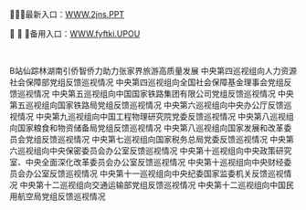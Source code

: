 <p>
	🐇🐇🐇最新入口：<a href="http://www.baidu.com/link?url=6MA2SWnO3Raqke39an_0PUxosM6ZrUGzi1BN9tNnlPW&wd">WWW.2jns.PPT</a> 
	<p>
		📮
📮
📮备用入口：<a href="http://www.baidu.com/link?url=6MA2SWnO3Raqke39an_0PUxosM6ZrUGzi1BN9tNnlPW&wd">WWW.fyftki.UPOU</a> 
	</p>
	<p>
		<br />
	</p>
	<p>
		B站仙踪林湖南引侨智侨力助力张家界旅游高质量发展
中央第四巡视组向人力资源社会保障部党组反馈巡视情况
中央第四巡视组向全国社会保障基金理事会党组反馈巡视情况
中央第五巡视组向中国国家铁路集团有限公司党组反馈巡视情况
中央第五巡视组向国家铁路局党组反馈巡视情况
中央第六巡视组向中央办公厅反馈巡视情况
中央第九巡视组向中国工程物理研究院党委反馈巡视情况
中央第八巡视组向国家粮食和物资储备局党组反馈巡视情况
中央第八巡视组向国家发展和改革委员会党组反馈巡视情况
中央第七巡视组向国家税务总局党委反馈巡视情况
中央第六巡视组向中央保密委员会办公室反馈巡视情况
中央第十巡视组向中央政策研究室、中央全面深化改革委员会办公室反馈巡视情况
中央第十巡视组向中央财经委员会办公室反馈巡视情况
中央第十一巡视组向中央纪委国家监委机关反馈巡视情况
中央第十二巡视组向交通运输部党组反馈巡视情况
中央第十二巡视组向中国民用航空局党组反馈巡视情况
	</p>
